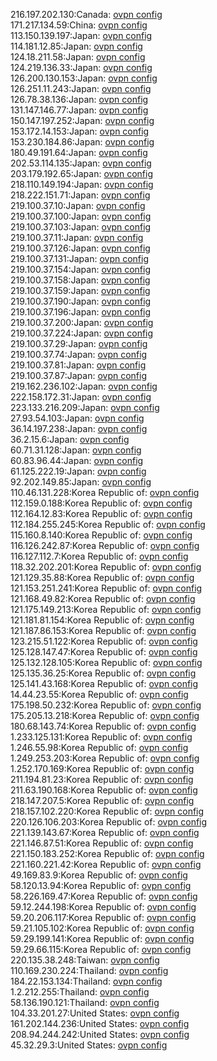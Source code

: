 216.197.202.130:Canada: [ovpn config](vpn/216_197_202_130.ovpn)  
171.217.134.59:China: [ovpn config](vpn/171_217_134_59.ovpn)  
113.150.139.197:Japan: [ovpn config](vpn/113_150_139_197.ovpn)  
114.181.12.85:Japan: [ovpn config](vpn/114_181_12_85.ovpn)  
124.18.211.58:Japan: [ovpn config](vpn/124_18_211_58.ovpn)  
124.219.136.33:Japan: [ovpn config](vpn/124_219_136_33.ovpn)  
126.200.130.153:Japan: [ovpn config](vpn/126_200_130_153.ovpn)  
126.251.11.243:Japan: [ovpn config](vpn/126_251_11_243.ovpn)  
126.78.38.136:Japan: [ovpn config](vpn/126_78_38_136.ovpn)  
131.147.146.77:Japan: [ovpn config](vpn/131_147_146_77.ovpn)  
150.147.197.252:Japan: [ovpn config](vpn/150_147_197_252.ovpn)  
153.172.14.153:Japan: [ovpn config](vpn/153_172_14_153.ovpn)  
153.230.184.86:Japan: [ovpn config](vpn/153_230_184_86.ovpn)  
180.49.191.64:Japan: [ovpn config](vpn/180_49_191_64.ovpn)  
202.53.114.135:Japan: [ovpn config](vpn/202_53_114_135.ovpn)  
203.179.192.65:Japan: [ovpn config](vpn/203_179_192_65.ovpn)  
218.110.149.194:Japan: [ovpn config](vpn/218_110_149_194.ovpn)  
218.222.151.71:Japan: [ovpn config](vpn/218_222_151_71.ovpn)  
219.100.37.10:Japan: [ovpn config](vpn/219_100_37_10.ovpn)  
219.100.37.100:Japan: [ovpn config](vpn/219_100_37_100.ovpn)  
219.100.37.103:Japan: [ovpn config](vpn/219_100_37_103.ovpn)  
219.100.37.11:Japan: [ovpn config](vpn/219_100_37_11.ovpn)  
219.100.37.126:Japan: [ovpn config](vpn/219_100_37_126.ovpn)  
219.100.37.131:Japan: [ovpn config](vpn/219_100_37_131.ovpn)  
219.100.37.154:Japan: [ovpn config](vpn/219_100_37_154.ovpn)  
219.100.37.158:Japan: [ovpn config](vpn/219_100_37_158.ovpn)  
219.100.37.159:Japan: [ovpn config](vpn/219_100_37_159.ovpn)  
219.100.37.190:Japan: [ovpn config](vpn/219_100_37_190.ovpn)  
219.100.37.196:Japan: [ovpn config](vpn/219_100_37_196.ovpn)  
219.100.37.200:Japan: [ovpn config](vpn/219_100_37_200.ovpn)  
219.100.37.224:Japan: [ovpn config](vpn/219_100_37_224.ovpn)  
219.100.37.29:Japan: [ovpn config](vpn/219_100_37_29.ovpn)  
219.100.37.74:Japan: [ovpn config](vpn/219_100_37_74.ovpn)  
219.100.37.81:Japan: [ovpn config](vpn/219_100_37_81.ovpn)  
219.100.37.87:Japan: [ovpn config](vpn/219_100_37_87.ovpn)  
219.162.236.102:Japan: [ovpn config](vpn/219_162_236_102.ovpn)  
222.158.172.31:Japan: [ovpn config](vpn/222_158_172_31.ovpn)  
223.133.216.209:Japan: [ovpn config](vpn/223_133_216_209.ovpn)  
27.93.54.103:Japan: [ovpn config](vpn/27_93_54_103.ovpn)  
36.14.197.238:Japan: [ovpn config](vpn/36_14_197_238.ovpn)  
36.2.15.6:Japan: [ovpn config](vpn/36_2_15_6.ovpn)  
60.71.31.128:Japan: [ovpn config](vpn/60_71_31_128.ovpn)  
60.83.96.44:Japan: [ovpn config](vpn/60_83_96_44.ovpn)  
61.125.222.19:Japan: [ovpn config](vpn/61_125_222_19.ovpn)  
92.202.149.85:Japan: [ovpn config](vpn/92_202_149_85.ovpn)  
110.46.131.228:Korea Republic of: [ovpn config](vpn/110_46_131_228.ovpn)  
112.159.0.188:Korea Republic of: [ovpn config](vpn/112_159_0_188.ovpn)  
112.164.12.83:Korea Republic of: [ovpn config](vpn/112_164_12_83.ovpn)  
112.184.255.245:Korea Republic of: [ovpn config](vpn/112_184_255_245.ovpn)  
115.160.8.140:Korea Republic of: [ovpn config](vpn/115_160_8_140.ovpn)  
116.126.242.87:Korea Republic of: [ovpn config](vpn/116_126_242_87.ovpn)  
116.127.112.7:Korea Republic of: [ovpn config](vpn/116_127_112_7.ovpn)  
118.32.202.201:Korea Republic of: [ovpn config](vpn/118_32_202_201.ovpn)  
121.129.35.88:Korea Republic of: [ovpn config](vpn/121_129_35_88.ovpn)  
121.153.251.241:Korea Republic of: [ovpn config](vpn/121_153_251_241.ovpn)  
121.168.49.82:Korea Republic of: [ovpn config](vpn/121_168_49_82.ovpn)  
121.175.149.213:Korea Republic of: [ovpn config](vpn/121_175_149_213.ovpn)  
121.181.81.154:Korea Republic of: [ovpn config](vpn/121_181_81_154.ovpn)  
121.187.86.153:Korea Republic of: [ovpn config](vpn/121_187_86_153.ovpn)  
123.215.51.122:Korea Republic of: [ovpn config](vpn/123_215_51_122.ovpn)  
125.128.147.47:Korea Republic of: [ovpn config](vpn/125_128_147_47.ovpn)  
125.132.128.105:Korea Republic of: [ovpn config](vpn/125_132_128_105.ovpn)  
125.135.36.25:Korea Republic of: [ovpn config](vpn/125_135_36_25.ovpn)  
125.141.43.168:Korea Republic of: [ovpn config](vpn/125_141_43_168.ovpn)  
14.44.23.55:Korea Republic of: [ovpn config](vpn/14_44_23_55.ovpn)  
175.198.50.232:Korea Republic of: [ovpn config](vpn/175_198_50_232.ovpn)  
175.205.13.218:Korea Republic of: [ovpn config](vpn/175_205_13_218.ovpn)  
180.68.143.74:Korea Republic of: [ovpn config](vpn/180_68_143_74.ovpn)  
1.233.125.131:Korea Republic of: [ovpn config](vpn/1_233_125_131.ovpn)  
1.246.55.98:Korea Republic of: [ovpn config](vpn/1_246_55_98.ovpn)  
1.249.253.203:Korea Republic of: [ovpn config](vpn/1_249_253_203.ovpn)  
1.252.170.169:Korea Republic of: [ovpn config](vpn/1_252_170_169.ovpn)  
211.194.81.23:Korea Republic of: [ovpn config](vpn/211_194_81_23.ovpn)  
211.63.190.168:Korea Republic of: [ovpn config](vpn/211_63_190_168.ovpn)  
218.147.207.5:Korea Republic of: [ovpn config](vpn/218_147_207_5.ovpn)  
218.157.102.220:Korea Republic of: [ovpn config](vpn/218_157_102_220.ovpn)  
220.126.106.203:Korea Republic of: [ovpn config](vpn/220_126_106_203.ovpn)  
221.139.143.67:Korea Republic of: [ovpn config](vpn/221_139_143_67.ovpn)  
221.146.87.51:Korea Republic of: [ovpn config](vpn/221_146_87_51.ovpn)  
221.150.183.252:Korea Republic of: [ovpn config](vpn/221_150_183_252.ovpn)  
221.160.221.42:Korea Republic of: [ovpn config](vpn/221_160_221_42.ovpn)  
49.169.83.9:Korea Republic of: [ovpn config](vpn/49_169_83_9.ovpn)  
58.120.13.94:Korea Republic of: [ovpn config](vpn/58_120_13_94.ovpn)  
58.226.169.47:Korea Republic of: [ovpn config](vpn/58_226_169_47.ovpn)  
59.12.244.198:Korea Republic of: [ovpn config](vpn/59_12_244_198.ovpn)  
59.20.206.117:Korea Republic of: [ovpn config](vpn/59_20_206_117.ovpn)  
59.21.105.102:Korea Republic of: [ovpn config](vpn/59_21_105_102.ovpn)  
59.29.199.141:Korea Republic of: [ovpn config](vpn/59_29_199_141.ovpn)  
59.29.66.115:Korea Republic of: [ovpn config](vpn/59_29_66_115.ovpn)  
220.135.38.248:Taiwan: [ovpn config](vpn/220_135_38_248.ovpn)  
110.169.230.224:Thailand: [ovpn config](vpn/110_169_230_224.ovpn)  
184.22.153.134:Thailand: [ovpn config](vpn/184_22_153_134.ovpn)  
1.2.212.255:Thailand: [ovpn config](vpn/1_2_212_255.ovpn)  
58.136.190.121:Thailand: [ovpn config](vpn/58_136_190_121.ovpn)  
104.33.201.27:United States: [ovpn config](vpn/104_33_201_27.ovpn)  
161.202.144.236:United States: [ovpn config](vpn/161_202_144_236.ovpn)  
208.94.244.242:United States: [ovpn config](vpn/208_94_244_242.ovpn)  
45.32.29.3:United States: [ovpn config](vpn/45_32_29_3.ovpn)  
